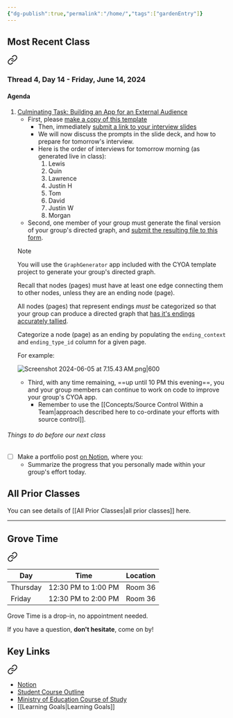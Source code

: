 ```yaml
---
{"dg-publish":true,"permalink":"/home/","tags":["gardenEntry"]}
---
```


## Most Recent Class

<div class="transclusion internal-embed is-loaded"><a class="markdown-embed-link" href="/thread-4/day-14/" aria-label="Open link"><svg xmlns="http://www.w3.org/2000/svg" width="24" height="24" viewBox="0 0 24 24" fill="none" stroke="currentColor" stroke-width="2" stroke-linecap="round" stroke-linejoin="round" class="svg-icon lucide-link"><path d="M10 13a5 5 0 0 0 7.54.54l3-3a5 5 0 0 0-7.07-7.07l-1.72 1.71"></path><path d="M14 11a5 5 0 0 0-7.54-.54l-3 3a5 5 0 0 0 7.07 7.07l1.71-1.71"></path></svg></a><div class="markdown-embed">




### Thread 4, Day 14 - Friday, June 14, 2024
#### Agenda

1. [Culminating Task: Building an App for an External Audience](https://drive.google.com/file/d/1OHXEhbi5CYiBmtdE4ryaPH981yRjSV2-/view?usp=share_link)
	- First, please [make a copy of this template](https://docs.google.com/presentation/d/1Fcta3UmM9GBjBJCqf8GtYfGUwUJiy4Ltozio6lMUosg/copy)
		- Then, immediately [submit a link to your interview slides](https://docs.google.com/forms/d/e/1FAIpQLSd6EJOnij6CMttrIHcGdfPuEX69dItoznv8GgtSEe0mY8E2ag/viewform)
		- We will now discuss the prompts in the slide deck, and how to prepare for tomorrow's interview.
		- Here is the order of interviews for tomorrow morning (as generated live in class):
			1. Lewis
			2. Quin
			3. Lawrence
			4. Justin H
			5. Tom
			6. David
			7. Justin W
			8. Morgan
	- Second, one member of your group must generate the final version of your group's directed graph, and [submit the resulting file to this form](https://docs.google.com/forms/d/e/1FAIpQLSdjoOsLSdd1vCKs_SLcDzkZjyHq83Nq40-39vmj99jpPM9lwA/viewform).
	> [!NOTE]
	> You will use the `GraphGenerator` app included with the CYOA template project to generate your group's directed graph.
	> 
	> Recall that nodes (pages) must have at least one edge connecting them to other nodes, unless they are an ending node (page).
	> 
	> All nodes (pages) that represent endings *must* be categorized so that your group can produce a directed graph that [has it's endings accurately tallied](https://www.russellgordon.ca/lcs/2023-24/ics4u/directed-graph-example.png).
	> 
	> Categorize a node (page) as an ending by populating the `ending_context` and `ending_type_id` column for a given page. 
	> 
	> For example:
	> 
	> ![Screenshot 2024-06-05 at 7.15.43 AM.png|600](/img/user/Media/Screenshot%202024-06-05%20at%207.15.43%E2%80%AFAM.png)
	- Third, with any time remaining, ==up until 10 PM this evening==, you and your group members can continue to work on code to improve your group's CYOA app.
		- Remember to use the [[Concepts/Source Control Within a Team\|approach described here to co-ordinate your efforts with source control]].

###### Things to do before our next class
- [ ] Make a portfolio post [on Notion](https://notion.so), where you:
	- Summarize the progress that you personally made within your group's effort today.

</div></div>

## All Prior Classes
You can see details of [[All Prior Classes\|all prior classes]] here.
___
## Grove Time

<div class="transclusion internal-embed is-loaded"><a class="markdown-embed-link" href="/grove-time/" aria-label="Open link"><svg xmlns="http://www.w3.org/2000/svg" width="24" height="24" viewBox="0 0 24 24" fill="none" stroke="currentColor" stroke-width="2" stroke-linecap="round" stroke-linejoin="round" class="svg-icon lucide-link"><path d="M10 13a5 5 0 0 0 7.54.54l3-3a5 5 0 0 0-7.07-7.07l-1.72 1.71"></path><path d="M14 11a5 5 0 0 0-7.54-.54l-3 3a5 5 0 0 0 7.07 7.07l1.71-1.71"></path></svg></a><div class="markdown-embed">




Day|Time|Location
-|-|-
Thursday|12:30 PM to 1:00 PM|Room 36
Friday|12:30 PM to 2:00 PM|Room 36

Grove Time is a drop-in, no appointment needed.

If you have a question, **don't hesitate**, come on by!

</div></div>

## Key Links

<div class="transclusion internal-embed is-loaded"><a class="markdown-embed-link" href="/key-links/" aria-label="Open link"><svg xmlns="http://www.w3.org/2000/svg" width="24" height="24" viewBox="0 0 24 24" fill="none" stroke="currentColor" stroke-width="2" stroke-linecap="round" stroke-linejoin="round" class="svg-icon lucide-link"><path d="M10 13a5 5 0 0 0 7.54.54l3-3a5 5 0 0 0-7.07-7.07l-1.72 1.71"></path><path d="M14 11a5 5 0 0 0-7.54-.54l-3 3a5 5 0 0 0 7.07 7.07l1.71-1.71"></path></svg></a><div class="markdown-embed">




- [Notion](https://notion.so)
- [Student Course Outline](https://bit.ly/lcscs23-g12-sco)
- [Ministry of Education Course of Study](https://bit.ly/lcscs23-g12-mco)
- [[Learning Goals\|Learning Goals]]

</div></div>
